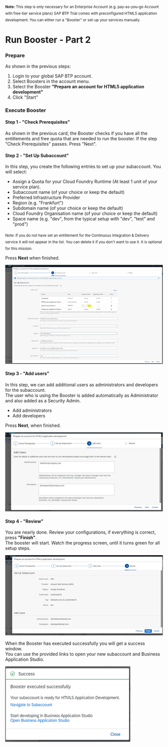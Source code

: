 <sub>**Note:**
This step is only necessary for an Enterprise Account (e.g. pay-as-you-go Account with free-tier service plans)
SAP BTP Trial comes with preconfigured HTML5 application development. You can either run a "Booster" or set-up your services manually.</sub>

 

# Run Booster - Part 2

### Prepare

As shown in the previous steps:
1. Login to your global SAP BTP account.
2. Select Boosters in the account menu.
3. Select the Booster **"Prepare an account for HTML5 application development"**
4. Click "Start"


### Execute Booster

#### Step 1 - "Check Prerequisites"

As shown in the previous card, the Booster checks if you have all the entitlements and free quota that are needed to run the booster. 
If the step "Check Prerequisites" passes. Press "Next".


#### Step 2 - "Set Up Subaccount"

In this step, you create the following entries to set up your subaccount. You will select:

* Assign a Quota for your Cloud Foundry Runtime (At least 1 unit of your service plan).
* Subaccount name (of your choice or keep the default)
* Preferred Infrastructure Provider 
* Region (e.g. "Frankfurt") 
* Subdomain name (of your choice or keep the default)
* Cloud Foundry Organisation name (of your choice or keep the default)
* Space name (e.g. "dev", from the typical setup with "dev", "test" and "prod")

<sub>Note: If you do not have set an entitlement for the Continuous Integration & Delivery service it will not appear in the list.
You can delete it if you don't want to use it. It is optional for this mission.</sub>

Press **Next** when finished.

![](images/ea7_boosterstep2.png)






#### Step 3 - "Add users"

In this step, we can add additional users as administrators and developers for the subaccount. <br>
The user who is using the Booster is added automatically as Administrator and also added as a Security Admin.


* Add administrators
* Add developers

Press **Next**, when finished.

![](images/ea8_booster_step3.png)


#### Step 4 - "Review"

You are nearly done. Review your configurations, if everything is correct, press **"Finish"**. <br>
The booster will start. Watch the progress screen, until it turns green for all setup steps.

![](images/ea9_boosterstep4.png)

When the Booster has executed successfully you will get a success window. <br>
You can use the provided links to open your new subaccount and Business Application Studio.


![](images/ea10_boostersuccess.png)





